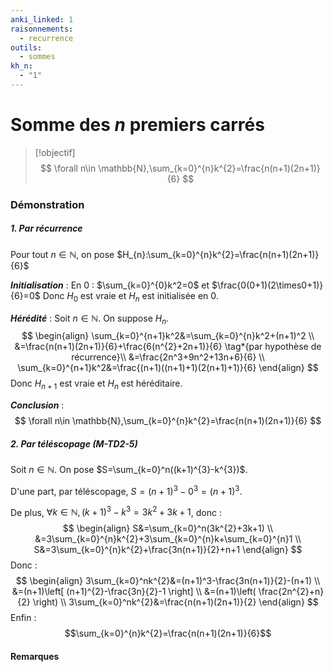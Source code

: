 ```yaml
---
anki_linked: 1
raisonnements:
  - recurrence
outils:
  - sommes
kh_n:
  - "1"
---
```

# Somme des $n$ premiers carrés

> [!objectif]
>$$
> \forall n\in \mathbb{N},\sum_{k=0}^{n}k^{2}=\frac{n(n+1)(2n+1)}{6}
> $$
### Démonstration
##### 1. Par récurrence

Pour tout $n\in \mathbb{N}$, on pose $H_{n}:\sum_{k=0}^{n}k^{2}=\frac{n(n+1)(2n+1)}{6}$

***Initialisation*** :
En $0$ : $\sum_{k=0}^{0}k^2=0$ et $\frac{0(0+1)(2\times0+1)}{6}=0$
Donc $H_{0}$ est vraie et $H_{n}$ est initialisée en $0$.

***Hérédité*** :
Soit $n\in \mathbb{N}$. On suppose $H_{n}$.
$$
\begin{align}
\sum_{k=0}^{n+1}k^2&=\sum_{k=0}^{n}k^2+(n+1)^2 \\
&=\frac{n(n+1)(2n+1)}{6}+\frac{6(n^{2}+2n+1)}{6} \tag*{par hypothèse de récurrence}\\
&=\frac{2n^3+9n^2+13n+6}{6} \\
\sum_{k=0}^{n+1}k^2&=\frac{(n+1)((n+1)+1)(2(n+1)+1)}{6}
\end{align}
$$
Donc $H_{n+1}$ est vraie et $H_{n}$ est héréditaire.

***Conclusion*** :
$$
\forall n\in \mathbb{N},\sum_{k=0}^{n}k^{2}=\frac{n(n+1)(2n+1)}{6}
$$
##### 2. Par téléscopage (M-TD2-5)

Soit $n\in \mathbb{N}$. On pose $S=\sum_{k=0}^n((k+1)^{3}-k^{3})$.

D'une part, par téléscopage, $S=(n+1)^{3}-0^{3}=(n+1)^{3}$.

De plus, $\forall k\in \mathbb{N},(k+1)^{3}-k^{3}=3k^{2}+3k+1$, donc :
$$
\begin{align}
S&=\sum_{k=0}^n(3k^{2}+3k+1) \\
&=3\sum_{k=0}^{n}k^{2}+3\sum_{k=0}^{n}k+\sum_{k=0}^{n}1 \\
S&=3\sum_{k=0}^{n}k^{2}+\frac{3n(n+1)}{2}+n+1
\end{align}
$$
Donc :
$$
\begin{align}
3\sum_{k=0}^nk^{2}&=(n+1)^3-\frac{3n(n+1)}{2}-(n+1) \\
&=(n+1)\left[ (n+1)^{2}-\frac{3n}{2}-1 \right]  \\
&=(n+1)\left( \frac{2n^{2}+n}{2} \right)  \\
3\sum_{k=0}^nk^{2}&=\frac{n(n+1)(2n+1)}{2}
\end{align}
$$
Enfin : $$\sum_{k=0}^{n}k^{2}=\frac{n(n+1)(2n+1)}{6}$$
#### Remarques


